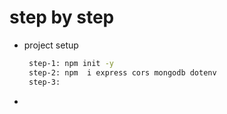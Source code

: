 #  step by step 
- project setup
  ```sh
   step-1: npm init -y
   step-2: npm  i express cors mongodb dotenv
   step-3: 
  ```
- 
